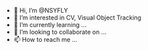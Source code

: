 - 👋 Hi, I’m @NSYFLY
- 👀 I’m interested in CV, Visual Object Tracking
- 🌱 I’m currently learning ...
- 💞️ I’m looking to collaborate on ...
- 📫 How to reach me ...

<!---
NSYFLY/NSYFLY is a ✨ special ✨ repository because its `README.md` (this file) appears on your GitHub profile.
You can click the Preview link to take a look at your changes.
--->
